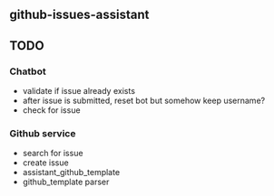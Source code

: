 github-issues-assistant
-----------------------

## TODO

### Chatbot
- validate if issue already exists
- after issue is submitted, reset bot but somehow keep username?
- check for issue

### Github service
- search for issue
- create issue
- assistant_github_template
- github_template parser